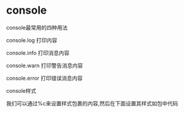 # console

console最常用的四种用法

console.log 打印内容

console.info 打印消息内容

console.warn 打印警告消息内容

console.error 打印错误消息内容

console样式

我们可以通过%c来设置样式包裹的内容,然后在下面设置其样式如包中代码